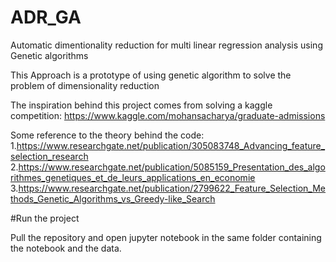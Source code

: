 # ADR_GA
Automatic dimentionality reduction for multi linear regression analysis using Genetic algorithms


This Approach is a prototype of using genetic algorithm to solve the problem of dimensionality reduction

The inspiration behind this project comes from solving a kaggle competition: https://www.kaggle.com/mohansacharya/graduate-admissions

Some reference to the theory behind the code:
1.https://www.researchgate.net/publication/305083748_Advancing_feature_selection_research
2.https://www.researchgate.net/publication/5085159_Presentation_des_algorithmes_genetiques_et_de_leurs_applications_en_economie
3.https://www.researchgate.net/publication/2799622_Feature_Selection_Methods_Genetic_Algorithms_vs_Greedy-like_Search


#Run the project

Pull the repository and open jupyter notebook in the same folder containing the notebook and the data.

